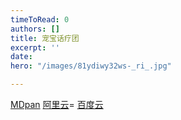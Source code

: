 ```yaml
---
timeToRead: 0
authors: []
title: 宠宝话疗团
excerpt: ''
date: 
hero: "/images/81ydiwy32ws-_ri_.jpg"

---
```

[MDpan](https://mdpan.tk/%E5%AE%A0%E5%AE%9D%E8%AF%9D%E7%96%97%E5%9B%A2 "https://mdpan.tk/%E5%AE%A0%E5%AE%9D%E8%AF%9D%E7%96%97%E5%9B%A2")
[阿里云](https://www.aliyundrive.com/s/4B3M1LZP37r "https://www.aliyundrive.com/s/4B3M1LZP37r")=
[百度云](https://pan.baidu.com/s/1hcMHb1P8Oqwmh74qwOwRQg?pwd=re24 "https://pan.baidu.com/s/1hcMHb1P8Oqwmh74qwOwRQg?pwd=re24")